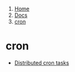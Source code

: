 <!-- -
Title: cron
Description: Notes and links on cron
First Published: 2014-03-09
- -->

<ol class="breadcrumb" itemprop="breadcrumb">
	<li><a href="/">Home</a></li>
	<li><a href="/docs/">Docs</a></li>
	<li><a href="/docs/cron.html">cron</a></li>
</ol>

cron
====

*   [Distributed cron tasks](http://opentodo.net/2014/02/distributed-cron-tasks/)
